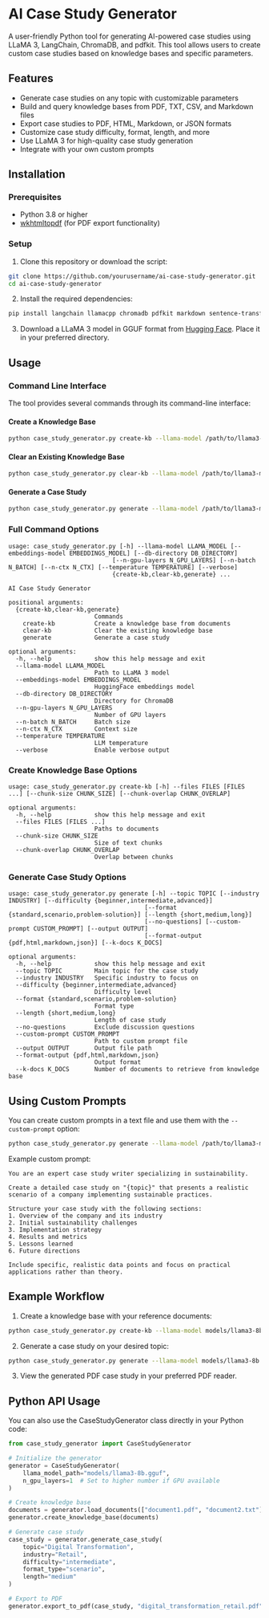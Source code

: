 # AI Case Study Generator

A user-friendly Python tool for generating AI-powered case studies using LLaMA 3, LangChain, ChromaDB, and pdfkit. This tool allows users to create custom case studies based on knowledge bases and specific parameters.

## Features

- Generate case studies on any topic with customizable parameters
- Build and query knowledge bases from PDF, TXT, CSV, and Markdown files
- Export case studies to PDF, HTML, Markdown, or JSON formats
- Customize case study difficulty, format, length, and more
- Use LLaMA 3 for high-quality case study generation
- Integrate with your own custom prompts

## Installation

### Prerequisites

- Python 3.8 or higher
- [wkhtmltopdf](https://wkhtmltopdf.org/downloads.html) (for PDF export functionality)

### Setup

1. Clone this repository or download the script:

```bash
git clone https://github.com/yourusername/ai-case-study-generator.git
cd ai-case-study-generator
```

2. Install the required dependencies:

```bash
pip install langchain llamacpp chromadb pdfkit markdown sentence-transformers
```

3. Download a LLaMA 3 model in GGUF format from [Hugging Face](https://huggingface.co/). Place it in your preferred directory.

## Usage

### Command Line Interface

The tool provides several commands through its command-line interface:

#### Create a Knowledge Base

```bash
python case_study_generator.py create-kb --llama-model /path/to/llama3-model.gguf --files document1.pdf document2.txt folder/*.pdf
```

#### Clear an Existing Knowledge Base

```bash
python case_study_generator.py clear-kb --llama-model /path/to/llama3-model.gguf
```

#### Generate a Case Study

```bash
python case_study_generator.py generate --llama-model /path/to/llama3-model.gguf --topic "Machine Learning Ethics" --industry "Healthcare" --difficulty advanced --format problem-solution --length long --output case_study.pdf
```

### Full Command Options

```
usage: case_study_generator.py [-h] --llama-model LLAMA_MODEL [--embeddings-model EMBEDDINGS_MODEL] [--db-directory DB_DIRECTORY]
                             [--n-gpu-layers N_GPU_LAYERS] [--n-batch N_BATCH] [--n-ctx N_CTX] [--temperature TEMPERATURE] [--verbose]
                             {create-kb,clear-kb,generate} ...

AI Case Study Generator

positional arguments:
  {create-kb,clear-kb,generate}
                        Commands
    create-kb           Create a knowledge base from documents
    clear-kb            Clear the existing knowledge base
    generate            Generate a case study

optional arguments:
  -h, --help            show this help message and exit
  --llama-model LLAMA_MODEL
                        Path to LLaMA 3 model
  --embeddings-model EMBEDDINGS_MODEL
                        HuggingFace embeddings model
  --db-directory DB_DIRECTORY
                        Directory for ChromaDB
  --n-gpu-layers N_GPU_LAYERS
                        Number of GPU layers
  --n-batch N_BATCH     Batch size
  --n-ctx N_CTX         Context size
  --temperature TEMPERATURE
                        LLM temperature
  --verbose             Enable verbose output
```

### Create Knowledge Base Options

```
usage: case_study_generator.py create-kb [-h] --files FILES [FILES ...] [--chunk-size CHUNK_SIZE] [--chunk-overlap CHUNK_OVERLAP]

optional arguments:
  -h, --help            show this help message and exit
  --files FILES [FILES ...]
                        Paths to documents
  --chunk-size CHUNK_SIZE
                        Size of text chunks
  --chunk-overlap CHUNK_OVERLAP
                        Overlap between chunks
```

### Generate Case Study Options

```
usage: case_study_generator.py generate [-h] --topic TOPIC [--industry INDUSTRY] [--difficulty {beginner,intermediate,advanced}]
                                      [--format {standard,scenario,problem-solution}] [--length {short,medium,long}]
                                      [--no-questions] [--custom-prompt CUSTOM_PROMPT] [--output OUTPUT]
                                      [--format-output {pdf,html,markdown,json}] [--k-docs K_DOCS]

optional arguments:
  -h, --help            show this help message and exit
  --topic TOPIC         Main topic for the case study
  --industry INDUSTRY   Specific industry to focus on
  --difficulty {beginner,intermediate,advanced}
                        Difficulty level
  --format {standard,scenario,problem-solution}
                        Format type
  --length {short,medium,long}
                        Length of case study
  --no-questions        Exclude discussion questions
  --custom-prompt CUSTOM_PROMPT
                        Path to custom prompt file
  --output OUTPUT       Output file path
  --format-output {pdf,html,markdown,json}
                        Output format
  --k-docs K_DOCS       Number of documents to retrieve from knowledge base
```

## Using Custom Prompts

You can create custom prompts in a text file and use them with the `--custom-prompt` option:

```bash
python case_study_generator.py generate --llama-model /path/to/llama3-model.gguf --topic "Sustainable Energy" --custom-prompt my_prompt.txt
```

Example custom prompt:

```
You are an expert case study writer specializing in sustainability.

Create a detailed case study on "{topic}" that presents a realistic scenario of a company implementing sustainable practices.

Structure your case study with the following sections:
1. Overview of the company and its industry
2. Initial sustainability challenges
3. Implementation strategy
4. Results and metrics
5. Lessons learned
6. Future directions

Include specific, realistic data points and focus on practical applications rather than theory.
```

## Example Workflow

1. Create a knowledge base with your reference documents:

```bash
python case_study_generator.py create-kb --llama-model models/llama3-8b.gguf --files resources/*.pdf resources/*.txt
```

2. Generate a case study on your desired topic:

```bash
python case_study_generator.py generate --llama-model models/llama3-8b.gguf --topic "Ethical AI Implementation" --industry "Finance" --difficulty advanced --format problem-solution --length medium --output case_studies/ethical_ai_finance.pdf
```

3. View the generated PDF case study in your preferred PDF reader.

## Python API Usage

You can also use the CaseStudyGenerator class directly in your Python code:

```python
from case_study_generator import CaseStudyGenerator

# Initialize the generator
generator = CaseStudyGenerator(
    llama_model_path="models/llama3-8b.gguf",
    n_gpu_layers=1  # Set to higher number if GPU available
)

# Create knowledge base
documents = generator.load_documents(["document1.pdf", "document2.txt"])
generator.create_knowledge_base(documents)

# Generate case study
case_study = generator.generate_case_study(
    topic="Digital Transformation",
    industry="Retail",
    difficulty="intermediate",
    format_type="scenario",
    length="medium"
)

# Export to PDF
generator.export_to_pdf(case_study, "digital_transformation_retail.pdf")
